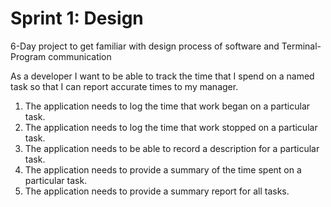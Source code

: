# Sprint 1: Design
6-Day project to get familiar with design process of software and Terminal-Program communication


As a developer I want to be able to track the time that I spend on a named task so that I can report accurate times to my manager.

1. The application needs to log the time that work began on a particular task.
2. The application needs to log the time that work stopped on a particular task.
3. The application needs to be able to record a description for a particular task.
4. The application needs to provide a summary of the time spent on a particular task.
5. The application needs to provide a  summary report for all tasks.

